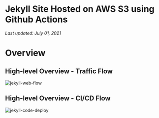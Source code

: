 # Jekyll Site Hosted on AWS S3 using Github Actions

_Last updated: July 01, 2021_

# Overview

## High-level Overview - Traffic Flow
![jekyll-web-flow](/images/jekyll-web-flow.jpg)

## High-level Overview - CI/CD Flow
![jekyll-code-deploy](/images/jekyll-code-deploy.jpg)